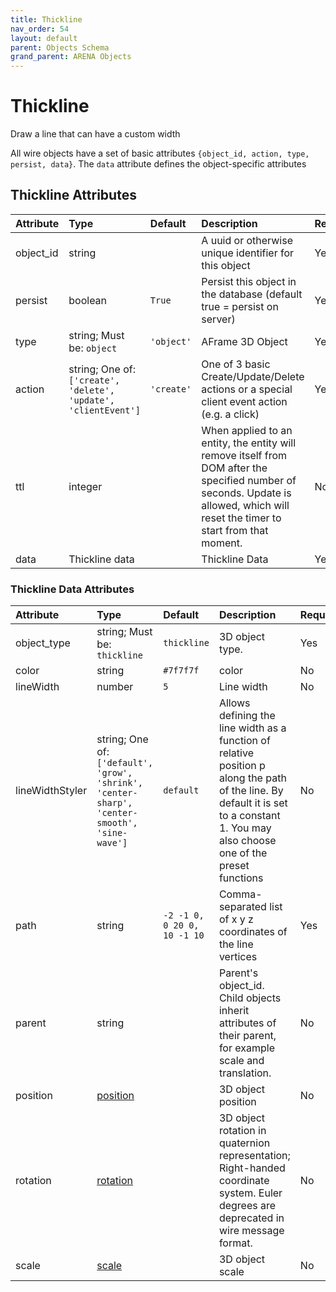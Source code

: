 ```yaml
---
title: Thickline
nav_order: 54
layout: default
parent: Objects Schema
grand_parent: ARENA Objects
---
```


<!--CAUTION: This file is autogenerated from https://github.com/arenaxr/arena-schemas. Changes made here may be overwritten.-->


Thickline
=========


Draw a line that can have a custom width

All wire objects have a set of basic attributes ```{object_id, action, type, persist, data}```. The ```data``` attribute defines the object-specific attributes

Thickline Attributes
---------------------

|Attribute|Type|Default|Description|Required|
| :--- | :--- | :--- | :--- | :--- |
|object_id|string||A uuid or otherwise unique identifier for this object|Yes|
|persist|boolean|```True```|Persist this object in the database (default true = persist on server)|Yes|
|type|string; Must be: ```object```|```'object'```|AFrame 3D Object|Yes|
|action|string; One of: ```['create', 'delete', 'update', 'clientEvent']```|```'create'```|One of 3 basic Create/Update/Delete actions or a special client event action (e.g. a click)|Yes|
|ttl|integer||When applied to an entity, the entity will remove itself from DOM after the specified number of seconds. Update is allowed, which will reset the timer to start from that moment.|No|
|data|Thickline data||Thickline Data|Yes|

### Thickline Data Attributes

|Attribute|Type|Default|Description|Required|
| :--- | :--- | :--- | :--- | :--- |
|object_type|string; Must be: ```thickline```|```thickline```|3D object type.|Yes|
|color|string|```#7f7f7f```|color|No|
|lineWidth|number|```5```|Line width|No|
|lineWidthStyler|string; One of: ```['default', 'grow', 'shrink', 'center-sharp', 'center-smooth', 'sine-wave']```|```default```|Allows defining the line width as a function of relative position p along the path of the line. By default it is set to a constant 1. You may also choose one of the preset functions|No|
|path|string|```-2 -1 0, 0 20 0, 10 -1 10```|Comma-separated list of x y z coordinates of the line vertices|Yes|
|parent|string||Parent's object_id. Child objects inherit attributes of their parent, for example scale and translation.|No|
|position|[position](position)||3D object position|No|
|rotation|[rotation](rotation)||3D object rotation in quaternion representation; Right-handed coordinate system. Euler degrees are deprecated in wire message format.|No|
|scale|[scale](scale)||3D object scale|No|
